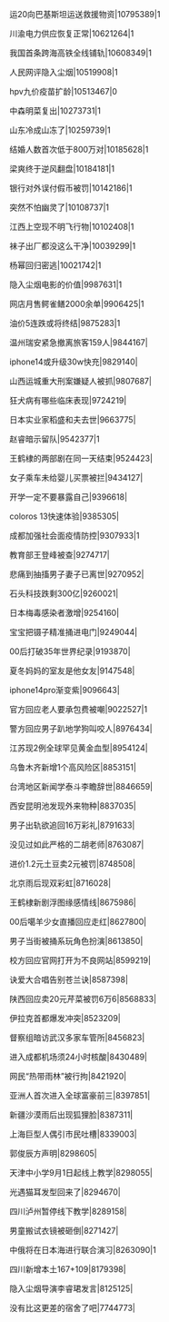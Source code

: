 运20向巴基斯坦运送救援物资|10795389|1

川渝电力供应恢复正常|10621264|1

我国首条跨海高铁全线铺轨|10608349|1

人民网评隐入尘烟|10519908|1

hpv九价疫苗扩龄|10513467|0

中森明菜复出|10273731|1

山东冷成山冻了|10259739|1

结婚人数首次低于800万对|10185628|1

梁爽终于逆风翻盘|10184181|1

银行对外误付假币被罚|10142186|1

突然不怕幽灵了|10108737|1

江西上空现不明飞行物|10102408|1

袜子出厂都没这么干净|10039299|1

杨幂回归密逃|10021742|1

隐入尘烟电影的价值|9987631|1

网店月售鳄雀鳝2000余单|9906425|1

油价5连跌或将终结|9875283|1

温州瑞安紧急撤离旅客159人|9844167|

iphone14或升级30w快充|9829140|

山西运城重大刑案嫌疑人被抓|9807687|

狂犬病有哪些临床表现|9724219|

日本实业家稻盛和夫去世|9663775|

赵睿暗示留队|9542377|1

王鹤棣的两部剧在同一天结束|9524423|

女子乘车未给婴儿买票被拦|9434127|

开学一定不要暴露自己|9396618|

coloros 13快速体验|9385305|

成都加强社会面疫情防控|9307933|1

教育部王登峰被查|9274717|

悲痛到抽搐男子妻子已离世|9270952|

石头科技跌剩300亿|9260021|

日本梅毒感染者激增|9254160|

宝宝把镊子精准捅进电门|9249044|

00后打破35年世界纪录|9193870|

夏冬妈妈的室友是他女友|9147548|

iphone14pro渐变紫|9096643|

官方回应老人要承包费被嘲|9022527|1

警方回应男子趴地学狗叫咬人|8976434|

江苏现2例全球罕见黄金血型|8954124|

乌鲁木齐新增1个高风险区|8853151|

台湾地区新闻学泰斗李瞻辞世|8846659|

西安昆明池发现外来物种|8837035|

男子出轨欲追回16万彩礼|8791633|

没见过如此严格的二胡老师|8763087|

进价1.2元土豆卖2元被罚|8748508|

北京雨后现双彩虹|8716028|

王鹤棣新剧浮图缘感情线|8675986|

00后噶羊少女直播回应走红|8627800|

男子当街被捅系玩角色扮演|8613850|

校方回应官网打开为不良网站|8599219|

诀爱大合唱告别苍兰诀|8587398|

陕西回应卖20元芹菜被罚6万6|8568833|

伊拉克首都爆发冲突|8523209|

督察组暗访武汉多家车管所|8456823|

进入成都机场须24小时核酸|8430489|

网民“热带雨林”被行拘|8421920|

亚洲人首次进入全球富豪前三|8397851|

新疆沙漠雨后出现狐狸脸|8387311|

上海巨型人偶引市民吐槽|8339003|

郭俊辰方声明|8298605|

天津中小学9月1日起线上教学|8298055|

光遇猫耳发型回来了|8294670|

四川泸州暂停线下教学|8289158|

男童搬试衣镜被砸倒|8271427|

中俄将在日本海进行联合演习|8263090|1

四川新增本土167+109|8179398|

隐入尘烟导演李睿珺发言|8125125|

没有比这更差的宿舍了吧|7744773|

